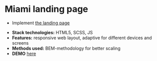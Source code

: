 # Miami landing page
- Implement [the landing page](https://www.figma.com/file/nHz8bflIwJaWP3P99vKTH5/miami_home_new?node-id=16033%3A3)

* **Stack technologies:** HTML5, SCSS, JS
* **Features:** responsive web layout, adaptive for different devices and screens
* **Methods used:** BEM-methodology for better scaling
* **DEMO** <a href="https://Kandio16.github.io/layout_dia/">here</a>

